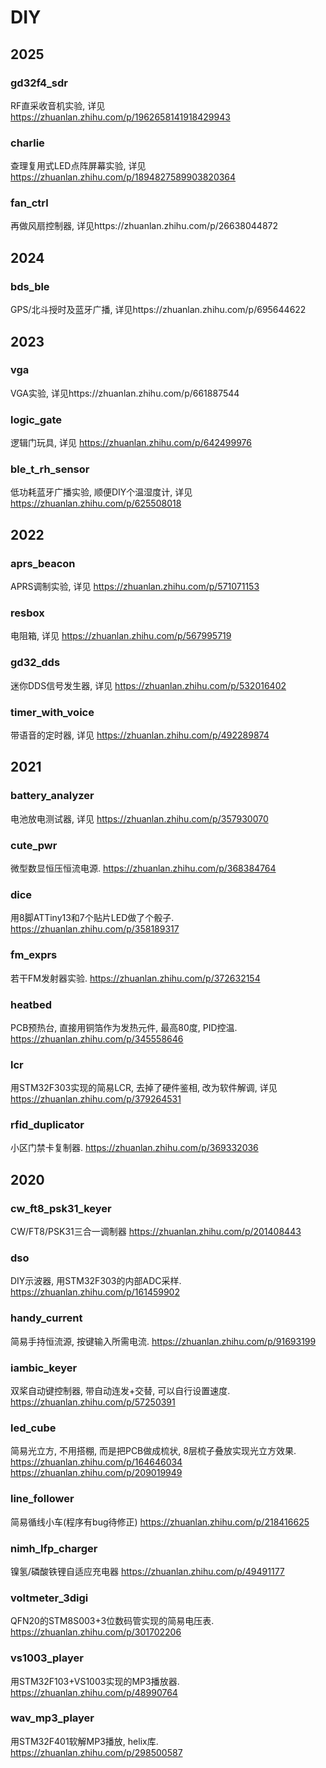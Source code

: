 # DIY

## 2025

### gd32f4_sdr

RF直采收音机实验, 详见 https://zhuanlan.zhihu.com/p/1962658141918429943

### charlie

查理复用式LED点阵屏幕实验, 详见 https://zhuanlan.zhihu.com/p/1894827589903820364

### fan_ctrl

再做风扇控制器, 详见https://zhuanlan.zhihu.com/p/26638044872

## 2024

### bds_ble

GPS/北斗授时及蓝牙广播, 详见https://zhuanlan.zhihu.com/p/695644622

## 2023

### vga

VGA实验, 详见https://zhuanlan.zhihu.com/p/661887544 

### logic_gate

逻辑门玩具, 详见 https://zhuanlan.zhihu.com/p/642499976

### ble_t_rh_sensor

低功耗蓝牙广播实验, 顺便DIY个温湿度计, 详见 https://zhuanlan.zhihu.com/p/625508018

## 2022

### aprs_beacon

APRS调制实验, 详见 https://zhuanlan.zhihu.com/p/571071153

### resbox

电阻箱, 详见 https://zhuanlan.zhihu.com/p/567995719 

### gd32_dds

迷你DDS信号发生器, 详见 https://zhuanlan.zhihu.com/p/532016402

### timer_with_voice

带语音的定时器, 详见 https://zhuanlan.zhihu.com/p/492289874

## 2021 

### battery_analyzer

电池放电测试器, 详见 https://zhuanlan.zhihu.com/p/357930070

### cute_pwr

微型数显恒压恒流电源. https://zhuanlan.zhihu.com/p/368384764

### dice

用8脚ATTiny13和7个贴片LED做了个骰子. https://zhuanlan.zhihu.com/p/358189317

### fm_exprs

若干FM发射器实验. https://zhuanlan.zhihu.com/p/372632154

### heatbed

PCB预热台, 直接用铜箔作为发热元件, 最高80度, PID控温. https://zhuanlan.zhihu.com/p/345558646

### lcr

用STM32F303实现的简易LCR, 去掉了硬件鉴相, 改为软件解调, 详见 https://zhuanlan.zhihu.com/p/379264531

### rfid_duplicator

小区门禁卡复制器. https://zhuanlan.zhihu.com/p/369332036

## 2020

### cw_ft8_psk31_keyer

CW/FT8/PSK31三合一调制器 https://zhuanlan.zhihu.com/p/201408443

### dso

DIY示波器, 用STM32F303的内部ADC采样. https://zhuanlan.zhihu.com/p/161459902

### handy_current

简易手持恒流源, 按键输入所需电流. https://zhuanlan.zhihu.com/p/91693199

### iambic_keyer

双桨自动键控制器, 带自动连发+交替, 可以自行设置速度. https://zhuanlan.zhihu.com/p/57250391

### led_cube

简易光立方, 不用搭棚, 而是把PCB做成梳状, 8层梳子叠放实现光立方效果. https://zhuanlan.zhihu.com/p/164646034  https://zhuanlan.zhihu.com/p/209019949

### line_follower

简易循线小车(程序有bug待修正) https://zhuanlan.zhihu.com/p/218416625

### nimh_lfp_charger

镍氢/磷酸铁锂自适应充电器 https://zhuanlan.zhihu.com/p/49491177

### voltmeter_3digi

QFN20的STM8S003+3位数码管实现的简易电压表. https://zhuanlan.zhihu.com/p/301702206

### vs1003_player

用STM32F103+VS1003实现的MP3播放器. https://zhuanlan.zhihu.com/p/48990764

### wav_mp3_player

用STM32F401软解MP3播放, helix库. https://zhuanlan.zhihu.com/p/298500587
